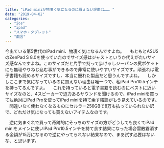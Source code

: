 ```yaml
---
title: "iPad miniが物凄く気になるのに買えない理由は……。"
date: "2019-04-02"
categories: 
  - "ios"
  - "ipad"
  - "スマホ・タブレット"
  - "戯言"
---
```


今出ている第5世代のiPad mini、物凄く気になるんですよね。 　もともとASUSのZenPad S 8.0を使っていたのでサイズ感はジャストというか代えがたいサイズ感なんですよね。このサイズだと片手で持って歩けるしジーパンの尻ポケットにも無理やりねじ込む事ができるので非常に使いやすいサイズです。頑張れば電子書籍も読めるサイズですし、本当に優れた製品だと思うんですよね。 　しかしここまで気になっているのに買えない理由は唯一つで、私iPad Pro10.5インチを持ってるんですよ。 　これを持っていると電子書籍を読むのにベストに近いサイズなのと、4スピーカーで迫力あるサウンドを聞けるので、iPad miniを買っても絶対にiPad Proを使ってiPad miniを持て余す結論がもう見えているのです。 　間違いなく使わなくなるものにセルラー256GBで8万も払っていられない訳で、どれだけ気になっても買えないアイテムなのです。

　逆に気まぐれで買って奇跡的にそっちのサイズの方がどうしても良くてiPad miniをメインに使いiPad Pro10.5インチを持て余す結果になった場合雲散霧消する金額が15万になるので逆にやってられない結果なので、まあ試す必要はないな、と思います。
